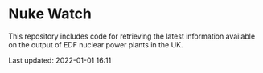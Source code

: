 # Nuke Watch

This repository includes code for retrieving the latest information available on the output of EDF nuclear power plants in the UK.

Last updated: 2022-01-01 16:11